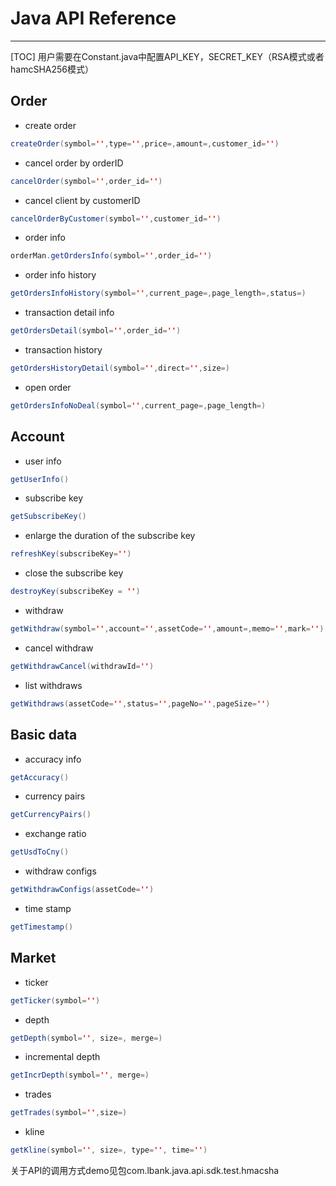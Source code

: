# Java API Reference

---
[TOC]
用户需要在Constant.java中配置API_KEY，SECRET_KEY（RSA模式或者hamcSHA256模式）

## Order

- create order
```java
createOrder(symbol='',type='',price=,amount=,customer_id='')
```
- cancel order by orderID
```java
cancelOrder(symbol='',order_id='')
```
- cancel client by customerID
```java
cancelOrderByCustomer(symbol='',customer_id='')
```
- order info
```java
orderMan.getOrdersInfo(symbol='',order_id='')
```
- order info history
```java
getOrdersInfoHistory(symbol='',current_page=,page_length=,status=)
```
- transaction detail info
```java
getOrdersDetail(symbol='',order_id='')
```
- transaction history
```java
getOrdersHistoryDetail(symbol='',direct='',size=)
```
- open order
```java
getOrdersInfoNoDeal(symbol='',current_page=,page_length=)
```


## Account
- user info
```java
getUserInfo()
```
- subscribe key
```java
getSubscribeKey()
```
- enlarge the duration of the subscribe key
```java
refreshKey(subscribeKey='')
```

- close the subscribe key
```java
destroyKey(subscribeKey = '')
```
- withdraw
```java
getWithdraw(symbol='',account='',assetCode='',amount=,memo='',mark='')
```

- cancel withdraw
```java
getWithdrawCancel(withdrawId='')
```
- list withdraws
```java
getWithdraws(assetCode='',status='',pageNo='',pageSize='')
```


## Basic data
- accuracy info
```java
getAccuracy()
```
- currency pairs
```java
getCurrencyPairs()
```
- exchange ratio
```java
getUsdToCny()
```
- withdraw configs
```java
getWithdrawConfigs(assetCode='')
```
- time stamp
```java
getTimestamp()
```

## Market

- ticker
```java
getTicker(symbol='')
```
- depth
```java
getDepth(symbol='', size=, merge=)
```
- incremental depth
```java
getIncrDepth(symbol='', merge=)
```

- trades
```java
getTrades(symbol='',size=)
```
- kline
```java
getKline(symbol='', size=, type='', time='')
```

关于API的调用方式demo见包com.lbank.java.api.sdk.test.hmacsha